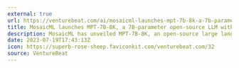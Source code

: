 ```yaml
---
external: true
url: https://venturebeat.com/ai/mosaicml-launches-mpt-7b-8k-a-7b-parameter-open-source-llm/
title: MosaicML launches MPT-7B-8K, a 7B-parameter open-source LLM with 8k context length
description: MosaicML has unveiled MPT-7B-8K, an open-source large language model (LLM) with 7 billion parameters and an 8k context length. 
date: 2023-07-19T17:43:13Z
icon: https://superb-rose-sheep.faviconkit.com/venturebeat.com/32
source: VentureBeat
---
```

